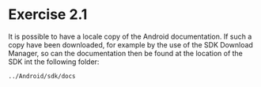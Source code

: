 # Exercise 2.1 #
It is possible to have a locale copy of the Android documentation. If such a copy have been downloaded, for example by the use of the SDK Download Manager, so can the documentation then be found at the location of the SDK int the following folder:  
```  
../Android/sdk/docs
```  
